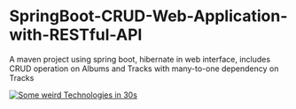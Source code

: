 # SpringBoot-CRUD-Web-Application-with-RESTful-API
A maven project using spring boot, hibernate in web interface, includes CRUD operation on Albums and Tracks with many-to-one dependency on Tracks

[![Some weird Technologies in 30s](https://yt-embed.herokuapp.com/embed?v=27wS15C8-mQ)](https://www.youtube.com/watch?v=27wS15C8-mQ "Some weird Technologies in 30s")
